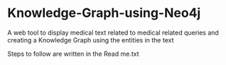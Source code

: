 # Knowledge-Graph-using-Neo4j
A web tool to display medical text related to medical related queries and creating a Knowledge Graph using the entities in the text

Steps to follow are written in the Read me.txt
